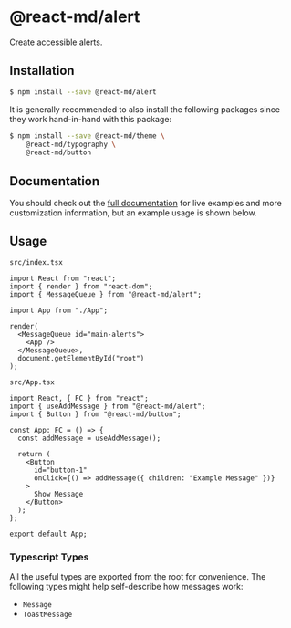 # @react-md/alert

Create accessible alerts.

## Installation

```sh
$ npm install --save @react-md/alert
```

It is generally recommended to also install the following packages since they
work hand-in-hand with this package:

```sh
$ npm install --save @react-md/theme \
    @react-md/typography \
    @react-md/button
```

<!-- DOCS_REMOVE -->

## Documentation

You should check out the
[full documentation](https://react-md.dev/packages/alert) for live examples and
more customization information, but an example usage is shown below.

<!-- DOCS_REMOVE_END -->

## Usage

`src/index.tsx`

```tsx
import React from "react";
import { render } from "react-dom";
import { MessageQueue } from "@react-md/alert";

import App from "./App";

render(
  <MessageQueue id="main-alerts">
    <App />
  </MessageQueue>,
  document.getElementById("root")
);
```

`src/App.tsx`

```tsx
import React, { FC } from "react";
import { useAddMessage } from "@react-md/alert";
import { Button } from "@react-md/button";

const App: FC = () => {
  const addMessage = useAddMessage();

  return (
    <Button
      id="button-1"
      onClick={() => addMessage({ children: "Example Message" })}
    >
      Show Message
    </Button>
  );
};

export default App;
```

### Typescript Types

All the useful types are exported from the root for convenience. The following
types might help self-describe how messages work:

- `Message`
- `ToastMessage`
